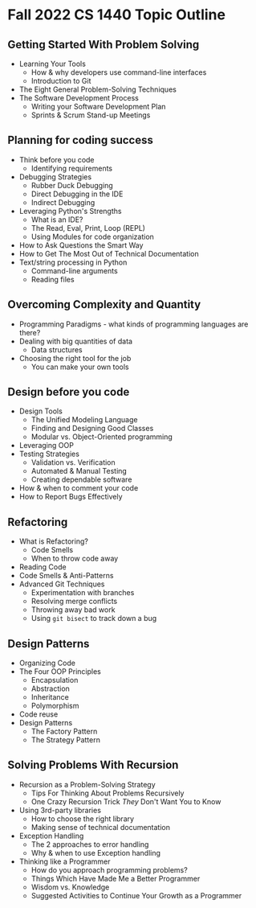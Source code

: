 # Fall 2022 CS 1440 Topic Outline

## Getting Started With Problem Solving
*   Learning Your Tools
    *   How & why developers use command-line interfaces
    *   Introduction to Git
*   The Eight General Problem-Solving Techniques
*   The Software Development Process
    *   Writing your Software Development Plan
    *   Sprints & Scrum Stand-up Meetings


## Planning for coding success 
*   Think before you code
    *   Identifying requirements
*   Debugging Strategies
    *   Rubber Duck Debugging
    *   Direct Debugging in the IDE
    *   Indirect Debugging
*   Leveraging Python's Strengths
    *   What is an IDE?
    *   The Read, Eval, Print, Loop (REPL)
    *   Using Modules for code organization
*   How to Ask Questions the Smart Way
*   How to Get The Most Out of Technical Documentation
*   Text/string processing in Python
    *   Command-line arguments
    *   Reading files


## Overcoming Complexity and Quantity
*   Programming Paradigms - what kinds of programming languages are there?
*   Dealing with big quantities of data
    *   Data structures
*   Choosing the right tool for the job
    *   You can make your own tools


## Design before you code
*   Design Tools
    *   The Unified Modeling Language
    *   Finding and Designing Good Classes
    *   Modular vs. Object-Oriented programming
*   Leveraging OOP
*   Testing Strategies
    *   Validation vs. Verification
    *   Automated & Manual Testing
    *   Creating dependable software
*   How & when to comment your code
*   How to Report Bugs Effectively


## Refactoring
*   What is Refactoring?
    *   Code Smells
    *   When to throw code away
*   Reading Code
*   Code Smells & Anti-Patterns
*   Advanced Git Techniques
    *   Experimentation with branches
    *   Resolving merge conflicts
    *   Throwing away bad work
    *   Using `git bisect` to track down a bug


## Design Patterns
*   Organizing Code
*   The Four OOP Principles
    *   Encapsulation
    *   Abstraction
    *   Inheritance
    *   Polymorphism
*   Code reuse
*   Design Patterns
    *   The Factory Pattern
    *   The Strategy Pattern


## Solving Problems With Recursion
*   Recursion as a Problem-Solving Strategy
    *   Tips For Thinking About Problems Recursively
    *   One Crazy Recursion Trick *They* Don't Want You to Know
*   Using 3rd-party libraries
    *   How to choose the right library
    *   Making sense of technical documentation
*   Exception Handling
    *   The 2 approaches to error handling
    *   Why & when to use Exception handling
*   Thinking like a Programmer
    *   How do you approach programming problems?
    *   Things Which Have Made Me a Better Programmer
    *   Wisdom vs. Knowledge
    *   Suggested Activities to Continue Your Growth as a Programmer
